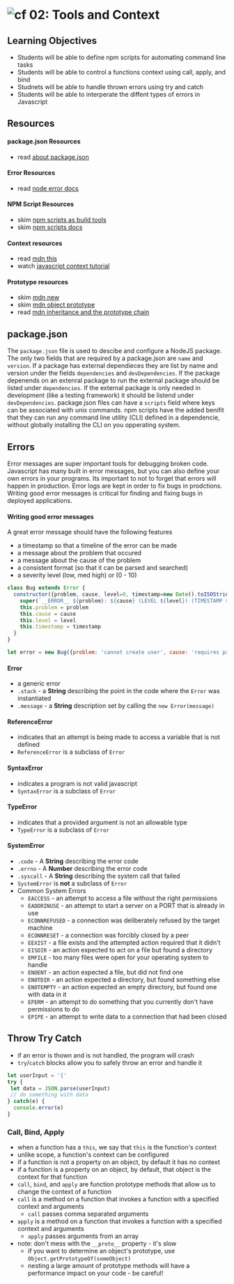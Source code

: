![cf](http://i.imgur.com/7v5ASc8.png) 02: Tools and Context
=====================================


## Learning Objectives
* Students will be able to define npm scripts for automating command line tasks
* Students will be able to control a functions context using call, apply, and bind
* Studnets will be able to handle thrown errors using try and catch 
* Students will be able to interperate the diffent types of errors in Javascript

## Resources 
#### package.json Resources
* read [about package.json]

#### Error Resources
* read [node error docs]

#### NPM Script Resources
* skim [npm scripts as build tools]
* skim [npm scripts docs]

#### Context resources
* read [mdn this]
* watch [javascript context tutorial]

#### Prototype resources
* skim [mdn new]
* skim [mdn object prototype]
* read [mdn inheritance and the prototype chain]

## package.json
The `package.json` file is used to descibe and configure a NodeJS package. The only two fields that are required by a package.json are `name` and `version`. If a package has external dependieces they are list by name and version under the fields `dependencies` and `devDependencies`. If the package depenends on an extenral package to run the external package should be listed under `dependencies`. If the external package is only needed in development (like a testing framework) it should be listend under `devDependencies`. package.json files can have a `scripts` field where keys can be associated with unix commands. npm scripts have the added benifit that they can run any command line utility (CLI) defined in a dependencie, without globally installing the CLI on you opperating system. 

## Errors
Error messages are super important tools for debugging broken code. Javascript has many built in error messages, but you can also define your own errors in your programs. Its important to not to forget that errors will happen in production. Error logs are kept in order to fix bugs in prodctions. Writing good error messages is critical for finding and fixing bugs in deployed applications. 

#### Writing good error messages
A great error message should have the following features
* a timestamp so that a timeline of the error can be made
* a message about the problem that occured
* a message about the cause of the problem
* a consistent format (so that it can be parsed and searched)
* a severity level (low, med high) or (0 - 10)

``` javascript
class Bug extends Error {
  constructor({problem, cause, level=0, timestamp=new Date().toISOString()}){
    super(`__ERROR__ ${problem}: ${cause} (LEVEL ${level}) (TIMESTAMP ${timestamp})`)
    this.problem = problem
    this.cause = cause
    this.level = level
    this.timestamp = timestamp
  }
}

let error = new Bug({problem: 'cannot create user', cause: 'requires password'})
```

#### Error
* a generic error
* `.stack` - a **String** describing the point in the code where the `Error` was instantiated
* `.message` - a **String** description set by calling the `new Error(message)`  

#### ReferenceError
* indicates that an attempt is being made to access a variable that is not defined
* `ReferenceError` is a subclass of `Error`  

#### SyntaxError
* indicates a program is not valid javascript
* `SyntaxError` is a subclass of `Error`  

#### TypeError
* indicates that a provided argument is not an allowable type
* `TypeError` is a subclass of `Error`    

#### SystemError
* `.code` - A **String** describing the error code
* `.errno` - A **Number** describing the error code
* `.syscall` - A **String** describing the system call that failed
* `SystemError` is **not** a subclass of `Error`
* Common System Errors
  * `EACCESS` - an attempt to access a file without the right permissions
  * `EADDRINUSE` - an attempt to start a server on a PORT that is already in use
  * `ECONNREFUSED` - a connection was deliberately refused by the target machine
  * `ECONNRESET` - a connection was forcibly closed by a peer
  * `EEXIST` - a file exists and the attempted action required that it didn't
  * `EISDIR` - an action expected to act on a file but found a directory
  * `EMFILE` - too many files were open for your operating system to handle
  * `ENOENT` - an action expected a file, but did not find one
  * `ENOTDIR` - an action expected a directory, but found something else
  * `ENOTEMPTY` - an action expected an empty directory, but found one with data in it
  * `EPERM` - an attempt to do something that you currently don't have permissions to do
  * `EPIPE` - an attempt to write data to a connection that had been closed

## Throw Try Catch
* if an error is thown and is not handled, the program will crash
* `try`/`catch` blocks allow you to safely throw an error and handle it
``` javascript
let userInput = '{'
try {
 let data = JSON.parse(userInput)
 // do something with data
} catch(e) {
  console.error(e)
}
```

### Call, Bind, Apply
* when a function has a `this`, we say that `this` is the function's context
* unlike scope, a function's context can be configured
* if a function is not a property on an object, by default it has no context
* if a function is a property on an object, by default, that object is the context for that function
* `call`, `bind`, and `apply` are function prototype methods that allow us to change the context of a function
* `call` is a method on a function that invokes a function with a specified context and arguments  
  * `call` passes comma separated arguments
* `apply` is a method on a function that invokes a function with a specified context and arguments  
  * `apply` passes arguments from an array  
* note: don't mess with the `__proto__` property - it's slow
  * if you want to determine an object's prototype, use `Object.getPrototypeOf(someObject)`
  * nesting a large amount of prototype methods will have a performance impact on your code - be careful!

<!--links -->
[node error docs]: https://nodejs.org/dist/latest-v6.x/docs/api/errors.html
[about package.json]: https://docs.npmjs.com/files/package.json
[npm scripts as build tools]: https://www.keithcirkel.co.uk/how-to-use-npm-as-a-build-tool/
[npm scripts docs]: https://docs.npmjs.com/misc/scripts
[mdn new]: https://developer.mozilla.org/en-US/docs/Web/JavaScript/Reference/Operators/new

[mdn object prototype]: https://developer.mozilla.org/en-US/docs/Web/JavaScript/Reference/Global_Objects/Object/prototype
[mdn inheritance and the prototype chain]: https://developer.mozilla.org/en-US/docs/Web/JavaScript/Inheritance_and_the_prototype_chain
[mdn this]: https://developer.mozilla.org/en-US/docs/Web/JavaScript/Reference/Operators/this
[Javascript Context Tutorial]: https://www.youtube.com/watch?v=fjJoX9F_F5g
